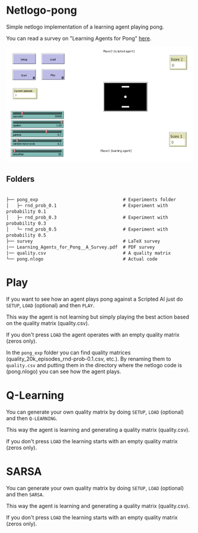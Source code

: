 # Netlogo-pong
Simple netlogo implementation of a learning agent playing pong.

You can read a survey on "Learning Agents for Pong" [here](https://github.com/davidepietrasanta/Netlogo-pong/blob/main/Learning_Agents_for_Pong__A_Survey.pdf).

<kbd>
<img src="https://github.com/davidepietrasanta/Netlogo-pong/blob/main/survey/images/Netlogo.png" alt="drawing" width="600"/>
</kbd>

## Folders

```text

├── pong_exp                                # Experiments folder
│   ├─ rnd_prob_0.1                         # Experiment with probability 0.1
│   ├─ rnd_prob_0.3                         # Experiment with probability 0.3
│   └─ rnd_prob_0.5                         # Experiment with probability 0.5
├── survey                                  # LaTeX survey
|── Learning_Agents_for_Pong__A_Survey.pdf  # PDF survey
|── quality.csv                             # A quality matrix
└── pong.nlogo                              # Actual code
```

# Play

If you want to see how an agent plays pong against a Scripted AI just do `SETUP`, `LOAD` (optional) and then `PLAY`.

This way the agent is not learning but simply playing the best action based on the quality matrix (quality.csv).

If you don't press `LOAD` the agent operates with an empty quality matrix (zeros only).

In the `pong_exp` folder you can find quality matrices (quality_20k_episodes_rnd-prob-0.1.csv, etc.). By renaming them to `quality.csv` and putting them in the directory where the netlogo code is (pong.nlogo) you can see how the agent plays.

# Q-Learning

You can generate your own quality matrix by doing `SETUP`, `LOAD` (optional) and then `Q-LEARNING`.

This way the agent is learning and generating a quality matrix (quality.csv).

If you don't press `LOAD` the learning starts with an empty quality matrix (zeros only).

# SARSA

You can generate your own quality matrix by doing `SETUP`, `LOAD` (optional) and then `SARSA`.

This way the agent is learning and generating a quality matrix (quality.csv).

If you don't press `LOAD` the learning starts with an empty quality matrix (zeros only).
